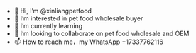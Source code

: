 - 👋 Hi, I’m @xinliangpetfood
- 👀 I’m interested in pet food wholesale buyer
- 🌱 I’m currently learning 
- 💞️ I’m looking to collaborate on pet food wholesale and OEM
- 📫 How to reach me，my WhatsApp +17337762116

<!---
xinliangpetfood/xinliangpetfood is a ✨ special ✨ repository because its `README.md` (this file) appears on your GitHub profile.
You can click the Preview link to take a look at your changes.
--->
